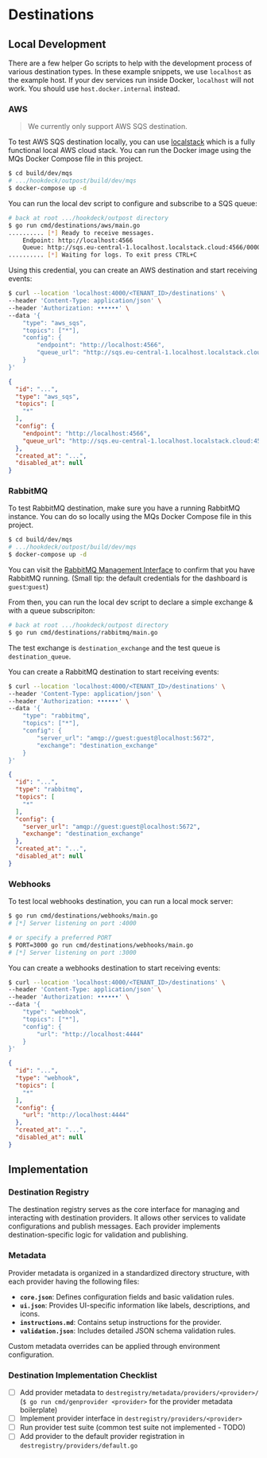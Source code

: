# Destinations

## Local Development

There are a few helper Go scripts to help with the development process of various destination types. In these example snippets, we use `localhost` as the example host. If your dev services run inside Docker, `localhost` will not work. You should use `host.docker.internal` instead.

### AWS

> We currently only support AWS SQS destination.

To test AWS SQS destination locally, you can use [localstack](https://github.com/localstack/localstack) which is a fully functional local AWS cloud stack. You can run the Docker image using the MQs Docker Compose file in this project.

```sh
$ cd build/dev/mqs
# .../hookdeck/outpost/build/dev/mqs
$ docker-compose up -d
```

You can run the local dev script to configure and subscribe to a SQS queue:

```sh
# back at root .../hookdeck/outpost directory
$ go run cmd/destinations/aws/main.go
.......... [*] Ready to receive messages.
	Endpoint: http://localhost:4566
	Queue: http://sqs.eu-central-1.localhost.localstack.cloud:4566/000000000000/destination_sqs_queue
.......... [*] Waiting for logs. To exit press CTRL+C
```

Using this credential, you can create an AWS destination and start receiving events:

```sh
$ curl --location 'localhost:4000/<TENANT_ID>/destinations' \
--header 'Content-Type: application/json' \
--header 'Authorization: ••••••' \
--data '{
    "type": "aws_sqs",
    "topics": ["*"],
    "config": {
        "endpoint": "http://localhost:4566",
        "queue_url": "http://sqs.eu-central-1.localhost.localstack.cloud:4566/000000000000/destination_sqs_queue"
    }
}'
```

```json
{
  "id": "...",
  "type": "aws_sqs",
  "topics": [
    "*"
  ],
  "config": {
    "endpoint": "http://localhost:4566",
    "queue_url": "http://sqs.eu-central-1.localhost.localstack.cloud:4566/000000000000/destination_sqs_queue"
  },
  "created_at": "...",
  "disabled_at": null
}

```

### RabbitMQ

To test RabbitMQ destination, make sure you have a running RabbitMQ instance. You can do so locally using the MQs Docker Compose file in this project.

```sh
$ cd build/dev/mqs
# .../hookdeck/outpost/build/dev/mqs
$ docker-compose up -d
```

You can visit the [RabbitMQ Management Interface](http://localhost:15672) to confirm that you have RabbitMQ running. (Small tip: the default credentials for the dashboard is `guest`:`guest`)

From then, you can run the local dev script to declare a simple exchange & with a queue subscripiton:

```sh
# back at root .../hookdeck/outpost directory
$ go run cmd/destinations/rabbitmq/main.go
```

The test exchange is `destination_exchange` and the test queue is `destination_queue`.

You can create a RabbitMQ destination to start receiving events:

```sh
$ curl --location 'localhost:4000/<TENANT_ID>/destinations' \
--header 'Content-Type: application/json' \
--header 'Authorization: ••••••' \
--data '{
    "type": "rabbitmq",
    "topics": ["*"],
    "config": {
        "server_url": "amqp://guest:guest@localhost:5672",
        "exchange": "destination_exchange"
    }
}'
```

```json
{
  "id": "...",
  "type": "rabbitmq",
  "topics": [
    "*"
  ],
  "config": {
    "server_url": "amqp://guest:guest@localhost:5672",
    "exchange": "destination_exchange"
  },
  "created_at": "...",
  "disabled_at": null
}
```

### Webhooks

To test local webhooks destination, you can run a local mock server:

```sh
$ go run cmd/destinations/webhooks/main.go
# [*] Server listening on port :4000

# or specify a preferred PORT
$ PORT=3000 go run cmd/destinations/webhooks/main.go
# [*] Server listening on port :3000
```

You can create a webhooks destination to start receiving events:

```sh
$ curl --location 'localhost:4000/<TENANT_ID>/destinations' \
--header 'Content-Type: application/json' \
--header 'Authorization: ••••••' \
--data '{
    "type": "webhook",
    "topics": ["*"],
    "config": {
        "url": "http://localhost:4444"
    }
}'
```

```json
{
  "id": "...",
  "type": "webhook",
  "topics": [
    "*"
  ],
  "config": {
    "url": "http://localhost:4444"
  },
  "created_at": "...",
  "disabled_at": null
}
```

## Implementation

### Destination Registry

The destination registry serves as the core interface for managing and interacting with destination providers. It allows other services to validate configurations and publish messages. Each provider implements destination-specific logic for validation and publishing.

### Metadata

Provider metadata is organized in a standardized directory structure, with each provider having the following files:

- **`core.json`**: Defines configuration fields and basic validation rules.
- **`ui.json`**: Provides UI-specific information like labels, descriptions, and icons.
- **`instructions.md`**: Contains setup instructions for the provider.
- **`validation.json`**: Includes detailed JSON schema validation rules.

Custom metadata overrides can be applied through environment configuration.

### Destination Implementation Checklist

- [ ] Add provider metadata to `destregistry/metadata/providers/<provider>/` (`$ go run cmd/genprovider <provider>` for the provider metadata boilerplate)
- [ ] Implement provider interface in `destregistry/providers/<provider>`
- [ ] Run provider test suite (common test suite not implemented - TODO)
- [ ] Add provider to the default provider registration in `destregistry/providers/default.go`
